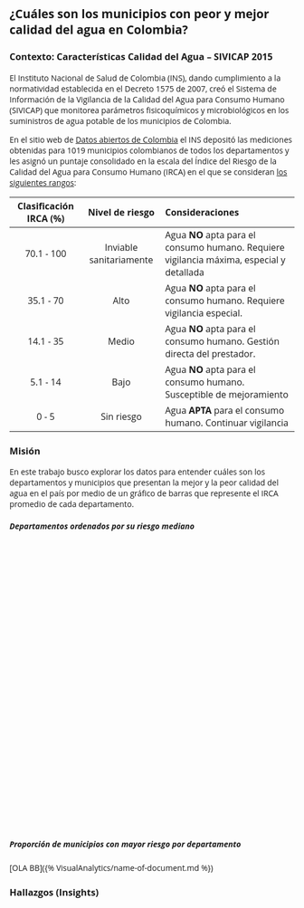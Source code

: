 ## ¿Cuáles son los municipios con peor y mejor calidad del agua en Colombia?

### Contexto: Características Calidad del Agua – SIVICAP 2015

El Instituto Nacional de Salud de Colombia (INS), dando cumplimiento a la normatividad establecida en el Decreto 1575 de 2007, creó el Sistema de Información de la Vigilancia de la Calidad del Agua para Consumo Humano (SIVICAP) que monitorea parámetros fisicoquímicos y microbiológicos en los suministros de agua potable de los municipios de Colombia.

En el sitio web de [Datos abiertos de Colombia](https://www.datos.gov.co/Salud-y-Protecci-n-Social/Caracter-sticas-Calidad-del-Agua-SIVICAP/jjzc-8w82) el INS depositó las mediciones obtenidas para 1019 municipios colombianos de todos los departamentos y les asignó un puntaje consolidado en la escala del Índice del Riesgo de la Calidad del Agua para Consumo Humano (IRCA) en el que se consideran [los siguientes rangos](http://www.aguasyaguas.com.co/calidad_agua/index.php/es/home-es-es/10-contenido/10-irca-definicion-analisis-e-interpretacion):

| Clasificación IRCA (%)       | Nivel de riesgo           | Consideraciones                                          |
|:----------------------------:|:-------------------------:|:---------------------------------------------------------|
| 70.1 - 100                   | Inviable sanitariamente   | Agua **NO** apta para el consumo humano. Requiere vigilancia máxima, especial y detallada  |
| 35.1 - 70                    | Alto                      | Agua **NO** apta para el consumo humano. Requiere vigilancia especial.|
| 14.1 - 35                    | Medio                     | Agua **NO** apta para el consumo humano. Gestión directa del prestador.    |
| 5.1 - 14                     | Bajo                      | Agua **NO** apta para el consumo humano. Susceptible de mejoramiento|
| 0 - 5                        | Sin riesgo                | Agua **APTA** para el consumo humano. Continuar vigilancia|

### Misión
En este trabajo busco explorar los datos para entender cuáles son los departamentos y municipios que presentan la mejor y la peor calidad del agua en el país por medio de un gráfico de barras que represente el IRCA promedio de cada departamento.

##### Departamentos ordenados por su riesgo mediano
<style>
body {
  font-family: 'Open Sans', sans-serif;
}
#main2 {
  width: 1000px;
}
.axis .domain {
  display: none;
}
  
.toolTip {
  pointer-events: none;
	position: absolute;
  display: none;
  min-width: 50px;
  height: auto;
  background: none repeat scroll 0 0 #ffffff;
  padding: 9px 14px 6px 14px;
  border-radius: 4px;
  text-align: left;
  line-height: 1.3;
  color: #5B6770;
  box-shadow: 0px 3px 9px rgba(0, 0, 0, .15);
}
.toolTip:after {
  content: "";
  width: 0;
  height: 0;
  border-left: 12px solid transparent;
  border-right: 12px solid transparent;
  border-top: 12px solid white;
  position: absolute;
  bottom: -10px;
  left: 50%;
  margin-left: -12px;
}  
.toolTip span {
	font-weight: 500;
  color: #081F2C;
  
</style>
<div id="main2">
<svg width="1000" height="500"></svg>
</div>
<script src="https://d3js.org/d3.v4.min.js"></script>
<script>
  
    //Dimensiones del objeto SVG y consideraciones de márgenes para el caso particular. 
  
var svg = d3.select("svg"),
    margin = {top: 20, right: 300, bottom: 130, left: 40},
    width = +svg.attr("width") - margin.left - margin.right,
    height = +svg.attr("height") - margin.top - margin.bottom,
    g = svg.append("g").attr("transform", "translate(" + margin.left + "," + margin.top + ")");
    
    
    
    // Selección de la escala del eje x
var x = d3.scaleBand()
    .rangeRound([0, width])
    .paddingInner(0.05)
    .align(0.1);

// Selección de la escala del eje y
var y = d3.scaleLinear()
    .rangeRound([height, 0]);
    
    
    //Carga de los datos para la visualización. Son datos procesados derivados de los originales.
d3.csv("datasets/sivicap2015_viz1.csv", function(error, data) {
    if (error) throw error;
  
  
   //Selección de las columnas del conjunto de datos que utilizaré, establecimiento de los rangos máximos y ordenamiento de los datos.
  
  var maximumIRCAValue = 100;
  
		data.sort(function(a, b) { return a.IRCAPromedio - b.IRCAPromedio});
    x.domain(data.map(function(d) { return d.departamento; }));
    y.domain([0, maximumIRCAValue]).nice();

  
	//Establecer el eje X  
      g.append("g")
        .attr("class", "axis axis--x")
        .attr("transform", "translate(0," + height + ")")
        .call(d3.axisBottom(x))
        .selectAll("text")
  				.attr("transform", "rotate(45)")
      		.attr("text-anchor", "start")
  				.attr("font-size", "13");
  
    //Definiciones del eje Y: Etiquetas, rótulo del eje y tamaño.
    g.append("g")
        .attr("class", "axis")
        .call(d3.axisLeft(y).ticks(null, "s"))
      .append("text")
        .attr("x", 2)
        .attr("y", y(y.ticks().pop()) + 0.5)
        .attr("dy", "0.32em")
        .attr("fill", "#000")
        .attr("font-weight", "bold")
        .attr("text-anchor", "start")
        .text("Mediana del IRCA (%)")
        .attr("font-size", 13)
        .attr("text-anchor", "middle")
        .attr("transform", "rotate(-90)")
        .attr("x", 0 - (height/2))
        .attr("y", 7 - margin.left);
  
  g.selectAll(".bar")
      	.data(data)
      .enter().append("rect")
  			.attr("class", "barra")
        .attr("x", function(d) { return x(d.departamento); })
        .attr("y", function(d) { return y(d.IRCAPromedio); })
        .attr("width", x.bandwidth())
        .attr("height", function(d) { return height - y(d.IRCAPromedio); })
  			.attr("fill", "#8787A3")
        .on("mousemove", function(d){
    				d3.select(this).attr("fill", "#588C73");
    				tooltip
              .style("left", d3.event.pageX - 50 + "px")
              .style("top", d3.event.pageY - 70 + "px")
              .style("display", "inline-block")
      				.html("Mediana del departamento: " + d3.format(".3")(d.IRCAPromedio) +"%" + "<br><span>" + "Municipio con mayor IRCA: " + (d.municipioIRCAAlto) + " (" + d3.format(".3")(d.IRCAMasAlto)+ "%)" +"</span>" + "<br><span>" + "Municipio con menor IRCA: " + (d.municipioIRCABajo) + " (" + d3.format(".3")(d.IRCAMasBajo)+ "%)"  +"</span>");
        
  })
    		    .on("mouseout", function(d, i) { tooltip.style("display", "none");d3.select(this).attr("fill", function() {
                return "#8787A3";
            });})

   	
});

  //Defino los tooltips
  var tooltip = d3.select("body").append("div").attr("class", "toolTip");

  
  </script>

##### Proporción de municipios con mayor riesgo por departamento

[OLA BB]({% VisualAnalytics/name-of-document.md %})


### Hallazgos (Insights)
